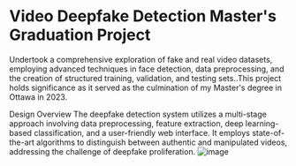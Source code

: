 # **Video Deepfake Detection Master's Graduation Project**
Undertook a comprehensive exploration of fake and real video datasets, employing advanced techniques in face detection, data preprocessing, and the creation of structured training, validation, and testing sets..This project holds significance as it served as the culmination of my Master's degree in Ottawa in 2023.



Design Overview
The deepfake detection system utilizes a multi-stage approach involving data preprocessing, feature extraction, deep learning-based classification, and a user-friendly web interface. It employs state-of-the-art algorithms to distinguish between authentic and manipulated videos, addressing the challenge of deepfake proliferation.
![image](https://github.com/RimTouny/Video-Deepfake-Detection-Masters-Graduation-Project/assets/48333870/08ed624c-22bd-4e58-a2c8-ea1965ec325c)


